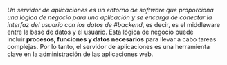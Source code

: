 *Un servidor de aplicaciones es un entorno de software que proporciona una lógica de negocio para una aplicación y se encarga de conectar la interfaz del usuario con los datos de #backend*, es decir, es el middleware entre la base de datos y el usuario. Esta lógica de negocio puede incluir **procesos, funciones y datos necesarios** para llevar a cabo tareas complejas. Por lo tanto, el servidor de aplicaciones es una herramienta clave en la administración de las aplicaciones web.